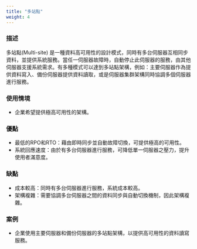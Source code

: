 ```yaml
---
title: "多站點"
weight: 4
---
```


### **描述**

多站點(Multi-site) 是一種資料高可用性的設計模式，同時有多台伺服器互相同步資料，並提供系統服務。當任一伺服器故障時，自動停止此伺服器的服務，由其他伺服器支援系統需求。有多種模式可以達到多站點架構，例如：主要伺服器作為提供資料寫入、備份伺服器提供資料讀取，或是伺服器集群架構同時協調多個伺服器進行服務。

### **使用情境**

- 企業希望提供極高可用性的架構。

### **優點**

- 最低的RPO和RTO：藉由即時同步並自動故障切換，可提供極高的可用性。
- 系統回應速度：由於有多台伺服器進行服務，可降低單一伺服器之壓力，提升使用者滿意度。

### **缺點**

- 成本較高：同時有多台伺服器進行服務，系統成本較高。
- 架構複雜：需要協調多台伺服器之間的資料同步與自動切換機制，因此架構複雜。

### **案例**

- 企業使用主要伺服器和備份伺服器的多站點架構，以提供高可用性的資料讀寫服務。